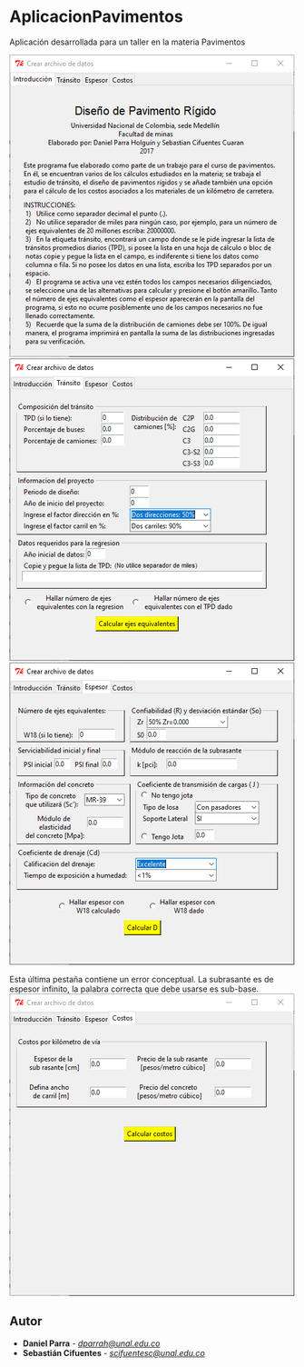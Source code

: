 # AplicacionPavimentos
Aplicación desarrollada para un taller en la materia Pavimentos

![Alt text](https://github.com/dparraho/AplicacionPavimentos/blob/master/images/introduccion.PNG "Vista principal")
![Alt text](https://github.com/dparraho/AplicacionPavimentos/blob/master/images/transito.PNG "Segunda pestaña")
![Alt text](https://github.com/dparraho/AplicacionPavimentos/blob/master/images/espesor.PNG "Tercera pestaña")

Esta última pestaña contiene un error conceptual. La subrasante es de espesor infinito, la palabra correcta que debe usarse es sub-base.
![Alt text](https://github.com/dparraho/AplicacionPavimentos/blob/master/images/costos.PNG "Pestaña final")

## Autor

* **Daniel Parra** - *dparrah@unal.edu.co*
* **Sebastián Cifuentes** - *scifuentesc@unal.edu.co*
